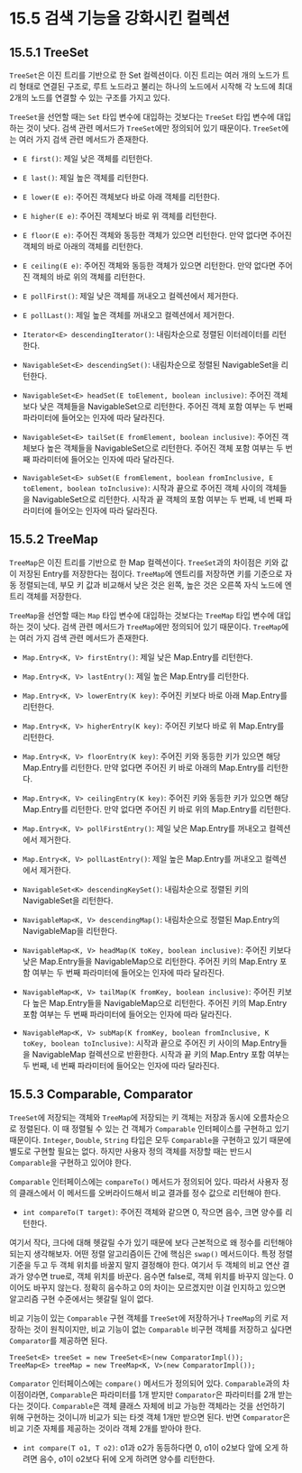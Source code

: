 # 15.5 검색 기능을 강화시킨 컬렉션

## 15.5.1 TreeSet

`TreeSet`은 이진 트리를 기반으로 한 Set 컬렉션이다. 이진 트리는 여러 개의 노드가 트리 형태로 연결된 구조로, 루트 노드라고 불리는 하나의 노드에서 시작해 각 노드에 최대 2개의 노드를 연결할 수 있는 구조를 가지고 있다.

`TreeSet`을 선언할 때는 `Set` 타입 변수에 대입하는 것보다는 `TreeSet` 타입 변수에 대입하는 것이 낫다. 검색 관련 메서드가 `TreeSet`에만 정의되어 있기 때문이다. `TreeSet`에는 여러 가지 검색 관련 메서드가 존재한다.

- `E first()`: 제일 낮은 객체를 리턴한다.

- `E last()`: 제일 높은 객체를 리턴한다.

- `E lower(E e)`: 주어진 객체보다 바로 아래 객체를 리턴한다.

- `E higher(E e)`: 주어진 객체보다 바로 위 객체를 리턴한다.

- `E floor(E e)`: 주어진 객체와 동등한 객체가 있으면 리턴한다. 만약 없다면 주어진 객체의 바로 아래의 객체를 리턴한다.

- `E ceiling(E e)`: 주어진 객체와 동등한 객체가 있으면 리턴한다. 만약 없다면 주어진 객체의 바로 위의 객체를 리턴한다.

- `E pollFirst()`: 제일 낮은 객체를 꺼내오고 컬렉션에서 제거한다.

- `E pollLast()`: 제일 높은 객체를 꺼내오고 컬렉션에서 제거한다.

- `Iterator<E> descendingIterator()`: 내림차순으로 정렬된 이터레이터를 리턴한다.

- `NavigableSet<E> descendingSet()`: 내림차순으로 정렬된 NavigableSet을 리턴한다.

- `NavigableSet<E> headSet(E toElement, boolean inclusive)`: 주어진 객체보다 낮은 객체들을 NavigableSet으로 리턴한다. 주어진 객체 포함 여부는 두 번째 파라미터에 들어오는 인자에 따라 달라진다.

- `NavigableSet<E> tailSet(E fromElement, boolean inclusive)`: 주어진 객체보다 높은 객체들을 NavigableSet으로 리턴한다. 주어진 객체 포함 여부는 두 번째 파라미터에 들어오는 인자에 따라 달라진다.

- `NavigableSet<E> subSet(E fromElement, boolean fromInclusive, E toElement, boolean toInclusive)`: 시작과 끝으로 주어진 객체 사이의 객체들을 NavigableSet으로 리턴한다. 시작과 끝 객체의 포함 여부는 두 번째, 네 번째 파라미터에 들어오는 인자에 따라 달라진다.

## 15.5.2 TreeMap

`TreeMap`은 이진 트리를 기반으로 한 Map 컬렉션이다. `TreeSet`과의 차이점은 키와 값이 저장된 Entry를 저장한다는 점이다. `TreeMap`에 엔트리를 저장하면 키를 기준으로 자동 정렬되는데, 부모 키 값과 비교해서 낮은 것은 왼쪽, 높은 것은 오른쪽 자식 노드에 엔트리 객체를 저장한다.

`TreeMap`을 선언할 때는 `Map` 타입 변수에 대입하는 것보다는 `TreeMap` 타입 변수에 대입하는 것이 낫다. 검색 관련 메서드가 `TreeMap`에만 정의되어 있기 때문이다. `TreeMap`에는 여러 가지 검색 관련 메서드가 존재한다.

- `Map.Entry<K, V> firstEntry()`: 제일 낮은 Map.Entry를 리턴한다.

- `Map.Entry<K, V> lastEntry()`: 제일 높은 Map.Entry를 리턴한다.

- `Map.Entry<K, V> lowerEntry(K key)`: 주어진 키보다 바로 아래 Map.Entry를 리턴한다.

- `Map.Entry<K, V> higherEntry(K key)`: 주어진 키보다 바로 위 Map.Entry를 리턴한다.

- `Map.Entry<K, V> floorEntry(K key)`: 주어진 키와 동등한 키가 있으면 해당 Map.Entry를 리턴한다. 만약 없다면 주어진 키 바로 아래의 Map.Entry를 리턴한다.

- `Map.Entry<K, V> ceilingEntry(K key)`: 주어진 키와 동등한 키가 있으면 해당 Map.Entry를 리턴한다. 만약 없다면 주어진 키 바로 위의 Map.Entry를 리턴한다.

- `Map.Entry<K, V> pollFirstEntry()`: 제일 낮은 Map.Entry를 꺼내오고 컬렉션에서 제거한다.

- `Map.Entry<K, V> pollLastEntry()`: 제일 높은 Map.Entry를 꺼내오고 컬렉션에서 제거한다.

- `NavigableSet<K> descendingKeySet()`: 내림차순으로 정렬된 키의 NavigableSet을 리턴한다.

- `NavigableMap<K, V> descendingMap()`: 내림차순으로 정렬된 Map.Entry의 NavigableMap을 리턴한다.

- `NavigableMap<K, V> headMap(K toKey, boolean inclusive)`: 주어진 키보다 낮은 Map.Entry들을 NavigableMap으로 리턴한다. 주어진 키의 Map.Entry 포함 여부는 두 번째 파라미터에 들어오는 인자에 따라 달라진다.

- `NavigableMap<K, V> tailMap(K fromKey, boolean inclusive)`: 주어진 키보다 높은 Map.Entry들을 NavigableMap으로 리턴한다. 주어진 키의 Map.Entry 포함 여부는 두 번째 파라미터에 들어오는 인자에 따라 달라진다.

- `NavigableMap<K, V> subMap(K fromKey, boolean fromInclusive, K toKey, boolean toInclusive)`: 시작과 끝으로 주어진 키 사이의 Map.Entry들을 NavigableMap 컬렉션으로 반환한다. 시작과 끝 키의 Map.Entry 포함 여부는 두 번째, 네 번째 파라미터에 들어오는 인자에 따라 달라진다.

## 15.5.3 Comparable, Comparator

`TreeSet`에 저장되는 객체와 `TreeMap`에 저장되는 키 객체는 저장과 동시에 오름차순으로 정렬된다. 이 때 정렬될 수 있는 건 객체가 `Comparable` 인터페이스를 구현하고 있기 때문이다. `Integer`, `Double`, `String` 타입은 모두 `Comparable`을 구현하고 있기 때문에 별도로 구현할 필요는 없다. 하지만 사용자 정의 객체를 저장할 때는 반드시 `Comparable`을 구현하고 있어야 한다.

`Comparable` 인터페이스에는 `compareTo()` 메서드가 정의되어 있다. 따라서 사용자 정의 클래스에서 이 메서드를 오버라이드해서 비교 결과를 정수 값으로 리턴해야 한다.

- `int compareTo(T target)`: 주어진 객체와 같으면 0, 작으면 음수, 크면 양수를 리턴한다.

여기서 작다, 크다에 대해 헷갈릴 수가 있기 때문에 보다 근본적으로 왜 정수를 리턴해야 되는지 생각해보자. 어떤 정렬 알고리즘이든 간에 핵심은 `swap()` 메서드이다. 특정 정렬 기준을 두고 두 객체 위치를 바꿀지 말지 결정해야 한다. 여기서 두 객체의 비교 연산 결과가 양수면 true로, 객체 위치를 바꾼다. 음수면 false로, 객체 위치를 바꾸지 않는다. 0이어도 바꾸지 않는다. 정확히 음수하고 0의 차이는 모르겠지만 이걸 인지하고 있으면 알고리즘 구현 수준에서는 헷갈릴 일이 없다.

비교 기능이 있는 `Comparable` 구현 객체를 `TreeSet`에 저장하거나 `TreeMap`의 키로 저장하는 것이 원칙이지만, 비교 기능이 없는 `Comparable` 비구현 객체를 저장하고 싶다면 `Comparator`를 제공하면 된다.

```
TreeSet<E> treeSet = new TreeSet<E>(new ComparatorImpl());
TreeMap<E> treeMap = new TreeMap<K, V>(new ComparatorImpl());
```

`Comparator` 인터페이스에는 `compare()` 메서드가 정의되어 있다. `Comparable`과의 차이점이라면, `Comparable`은 파라미터를 1개 받지만 `Comparator`은 파라미터를 2개 받는다는 것이다. `Comparable`은 객체 클래스 자체에 비교 가능한 객체라는 것을 선언하기 위해 구현하는 것이니까 비교가 되는 타겟 객체 1개만 받으면 된다. 반면 `Comparator`은 비교 기준 자체를 제공하는 것이라 객체 2개를 받아야 한다.

- `int compare(T o1, T o2)`: o1과 o2가 동등하다면 0, o1이 o2보다 앞에 오게 하려면 음수, o1이 o2보다 뒤에 오게 하려면 양수를 리턴한다.
